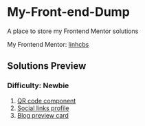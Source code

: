 # My-Front-end-Dump
A place to store my Frontend Mentor solutions

My Frontend Mentor: [linhcbs](https://www.frontendmentor.io/profile/linhcbs)

## Solutions Preview

### Difficulty: Newbie
1. [QR code component](https://linhcbs.github.io/My-Front-end-Dump/qr-code-component-main/)
2. [Social links profile](https://linhcbs.github.io/My-Front-end-Dump/social-links-profile-main/)
3. [Blog preview card](https://linhcbs.github.io/My-Front-end-Dump/blog-preview-card-main)